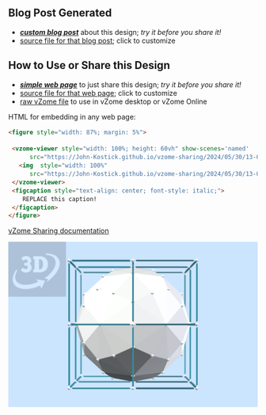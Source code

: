 
## Blog Post Generated

 - [***custom blog post***](<https://John-Kostick.github.io/vzome-sharing/2024/05/30/Trackball-Plus-Green-13-09-35.html>) about this design; *try it before you share it!*
 - [source file for that blog post](<https://github.com/John-Kostick/vzome-sharing/edit/main/_posts/2024-05-30-Trackball-Plus-Green-13-09-35.md>); click to customize
 


## How to Use or Share this Design

 - [***simple web page***](<https://John-Kostick.github.io/vzome-sharing/2024/05/30/13-09-35-Trackball-Plus-Green/>) to just share this design; *try it before you share it!*
 - [source file for that web page](<https://github.com/John-Kostick/vzome-sharing/edit/main/2024/05/30/13-09-35-Trackball-Plus-Green/index.md>); click to customize
 - [raw vZome file](<https://raw.githubusercontent.com/John-Kostick/vzome-sharing/main/2024/05/30/13-09-35-Trackball-Plus-Green/Trackball-Plus-Green.vZome>) to use in vZome desktop or vZome Online
 
 HTML for embedding in any web page:
 ```html
<figure style="width: 87%; margin: 5%">
  
  <vzome-viewer style="width: 100%; height: 60vh" show-scenes='named'
       src="https://John-Kostick.github.io/vzome-sharing/2024/05/30/13-09-35-Trackball-Plus-Green/Trackball-Plus-Green.vZome" >
    <img  style="width: 100%"
       src="https://John-Kostick.github.io/vzome-sharing/2024/05/30/13-09-35-Trackball-Plus-Green/Trackball-Plus-Green.png" >
  </vzome-viewer>
  <figcaption style="text-align: center; font-style: italic;">
     REPLACE this caption!
  </figcaption>
</figure>

 ```

[vZome Sharing documentation](https://vzome.github.io/vzome/sharing.html#how-it-works)

![Image](<Trackball-Plus-Green.png>)

